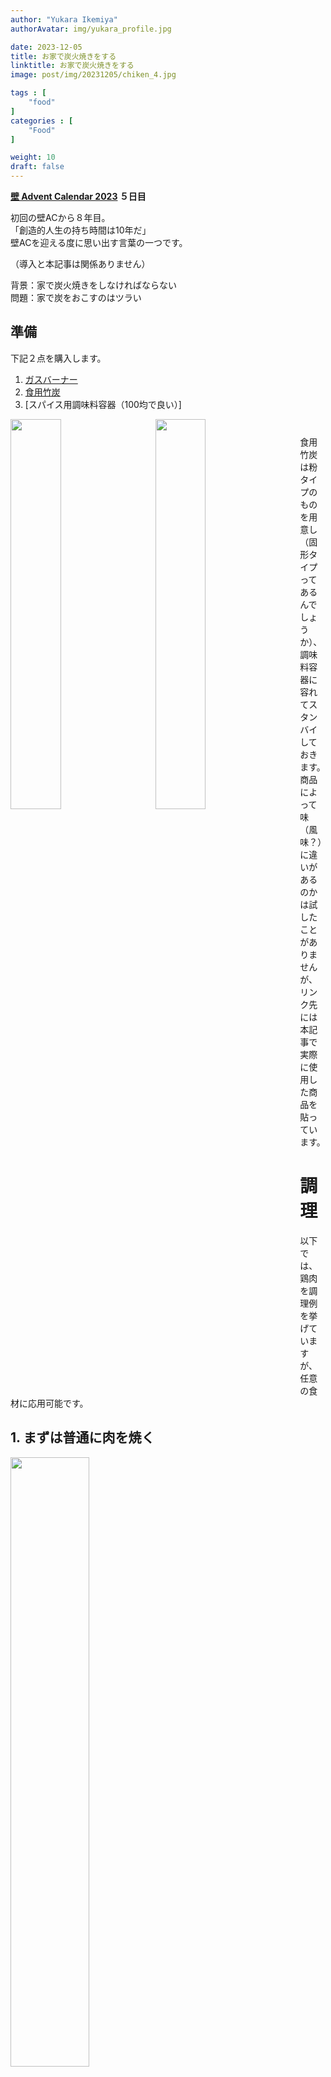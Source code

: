 ```yaml
---
author: "Yukara Ikemiya"
authorAvatar: img/yukara_profile.jpg

date: 2023-12-05
title: お家で炭火焼きをする
linktitle: お家で炭火焼きをする
image: post/img/20231205/chiken_4.jpg

tags : [
    "food"
]
categories : [
    "Food"
]

weight: 10
draft: false
---
```



**[壁 Advent Calendar 2023](https://adventar.org/calendars/9082) ５日目**

初回の壁ACから８年目。  
「創造的人生の持ち時間は10年だ」  
壁ACを迎える度に思い出す言葉の一つです。

（導入と本記事は関係ありません）

背景：家で炭火焼きをしなければならない  
問題：家で炭をおこすのはツラい

## 準備

下記２点を購入します。

1. [ガスバーナー](https://www.amazon.co.jp/gp/product/B084CPV7L5)
1. [食用竹炭](https://www.amazon.co.jp/gp/product/B07YNJ67YG/)
1. [スパイス用調味料容器（100均で良い）]

<div style="margin: 0 0 40px 0; width:100%">
 <img src="/post/img/20231205/burner.jpg" style="float:left; width:40%; margin: 0 30px 0 0" />
 <img src="/post/img/20231205/furiko.jpg" style="float:left; width:40%; margin: 0 30px 0 0" />
</div>

食用竹炭は粉タイプのものを用意し（固形タイプってあるんでしょうか）、調味料容器に容れてスタンバイしておきます。
商品によって味（風味？）に違いがあるのかは試したことがありませんが、リンク先には本記事で実際に使用した商品を貼っています。

# 調理

以下では、鶏肉を調理例を挙げていますが、任意の食材に応用可能です。

## 1. まずは普通に肉を焼く

<div style="margin: 0 0 40px 0; width:100%">
 <img src="/post/img/20231205/raw_chiken.jpg" style="float:left; width:50%; margin: 0 30px 0 0" />
 <p style="width:38%;"> <font size="4" color="#20b2aa"> 適当な肉 </font></p>
</div>

<div style="margin: 0 0 40px 0; width:100%">
 <img src="/post/img/20231205/chiken_1.jpg" style="float:left; width:50%; margin: 0 30px 0 0" />
 <p style="width:38%;"> <font size="4" color="#20b2aa"> ベストを尽くす。この時点で火は通し切ってしまいましょう。 </font></p>
</div>

## 2. 竹炭をふりかける

ここで大きな失敗をしないために以下のポイントに気を付けましょう。

* 竹炭をかける前に、対象食材の表面を適度に油でコーティングする
* 竹炭をかけすぎない

特に、竹炭をかけすぎると後の工程で思った以上に黒くなり、
食感も最悪な感じになるため、最初は少量からはじめて自分に適した量を探すとよいでしょう。

<div style="margin: 0 0 40px 0; width:100%">
 <img src="/post/img/20231205/chiken_2.jpg" style="float:left; width:50%; margin: 0 30px 0 0" />
 <p style="width:38%;"> <font size="4" color="#20b2aa"> 肉を焼いた際の油などでコーティング。 </font></p>
</div>

<div style="margin: 0 0 40px 0; width:100%">
 <img src="/post/img/20231205/chiken_3.jpg" style="float:left; width:50%; margin: 0 30px 0 0" />
 <p style="width:38%;"> <font size="4" color="#20b2aa"> 調味料容器を使い竹炭をふりかける。本当にこれくらいでよい。 </font></p>
</div>

## 3. バーニング

さて、あとは竹炭のかかった肉をガスバーナーで炙るだけです。
ここで、以下のようなイメージを思い浮かべながら行うことで、
より調理の成功率があがり完璧な炭火焼きを作り上げることができます。

<div style="margin: 0 0 40px 0; width:100%">
 <img src="/post/img/20231205/sumibi_1.jpg" style="float:left; width:50%; margin: 0 30px 0 0" />
 <p style="width:38%;"> <font size="4" color="#20b2aa"> 油の層の上に竹炭が乗っていることが重要。 </font></p>
</div>

<div style="margin: 0 0 40px 0; width:100%">
 <img src="/post/img/20231205/sumibi_2.jpg" style="float:left; width:50%; margin: 0 30px 0 0" />
 <p style="width:38%;"> <font size="4" color="#20b2aa"> 炙ります。油層により、食材自体が極度にバーニングされてパサついてしまう問題の軽減も期待できます。 </font></p>
</div>

<div style="margin: 0 0 40px 0; width:100%">
 <img src="/post/img/20231205/sumibi_3.jpg" style="float:left; width:50%; margin: 0 30px 0 0" />
 <p style="width:38%;"> <font size="4" color="#20b2aa"> 油の層を通して炭の焼けた香りが食材に移るイメージ、しらんけど。 </font></p>
</div>

## 4. 結果

以下で、ちょうどよく竹炭をふりかけたもの、竹炭をふりかけすぎたもの、未処理のものを比較しました。


<div style="margin: 0 0 40px 0; width:100%">
<font size="4" color="#20b2aa"> 
 左から、疑似炭火焼き（竹炭：適正量）、疑似炭火焼き（竹炭：過剰量）、未処理のグリル 
 </font>
 <img src="/post/img/20231205/chiken_4.jpg" style="float:left; width:100%; margin: 0 30px 0 0" />
</div>

### 未処理 v.s. 疑似炭火焼（竹炭：適正量）

驚くべきことに、疑似炭火焼きが圧倒的に美味しい。
比較的愚直な方法にしては、ほぼほぼ炭火焼き（真）と遜色のない風味が再現できています。

### 疑似炭火焼（竹炭：適正量） v.s. 疑似炭火焼（竹炭：過剰量）

竹炭を過剰にふりかけたものは、まず見た目が大変なことになっていますが、これはまあイカ墨パスタみたいなもので好みの方もいるんじゃないでしょうか。
ただし、問題は食感で、完全に炭を感じます。油の上に炭の層が形成されてしまうことにより、
シャリシャリとした食感が生まれ誰もが「あ～炭食ってるな」と感想を抱くこと間違いなしです。
竹炭自体は健康食材（？）らしいですが、炙ることによってなんとなく健康にも悪そうなものが生成されている気もします。

## まとめ

本記事では、自宅で炭をおこさずに、比較的簡単な方法で炭火焼きを実現できることを確認しました。
一般的なご家庭では、安全性・手頃さの観点から、料理の調理法に関して様々な壁が存在します。
そういった壁もちょっとした工夫を加えることで、意外と簡単に乗り越えられるかもしれません。
是非皆さんも、様々な調理法に挑戦して、新しい料理ハックを開発していきましょう。